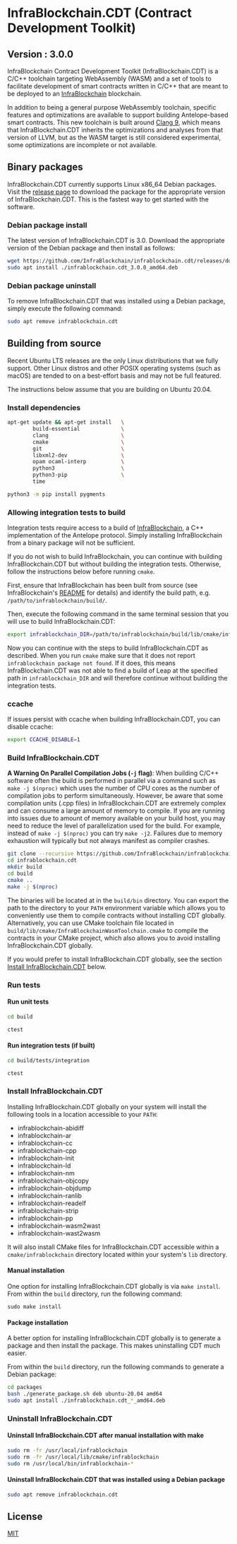 # InfraBlockchain.CDT (Contract Development Toolkit)
## Version : 3.0.0

InfraBlockchain Contract Development Toolkit (InfraBlockchain.CDT) is a C/C++ toolchain targeting WebAssembly (WASM) and a set of tools to facilitate development of smart contracts written in C/C++ that are meant to be deployed to an [InfraBlockchain](https://github.com/infrablockchain/infrablockchain) blockchain.

In addition to being a general purpose WebAssembly toolchain, specific features and optimizations are available to support building Antelope-based smart contracts. This new toolchain is built around [Clang 9](https://github.com/AntelopeIO/cdt-llvm), which means that InfraBlockchain.CDT inherits the optimizations and analyses from that version of LLVM, but as the WASM target is still considered experimental, some optimizations are incomplete or not available.

## Binary packages

InfraBlockchain.CDT currently supports Linux x86_64 Debian packages. Visit the [release page](https://github.com/InfraBlockchain/infrablockchain.cdt/releases) to download the package for the appropriate version of InfraBlockchain.CDT. This is the fastest way to get started with the software.
### Debian package install

The latest version of InfraBlockchain.CDT is 3.0. Download the appropriate version of the Debian package and then install as follows:

```sh
wget https://github.com/InfraBlockchain/infrablockchain.cdt/releases/download/v3.0.0/cdt_3.0.0_amd64.deb
sudo apt install ./infrablockchain.cdt_3.0.0_amd64.deb
```
### Debian package uninstall

To remove InfraBlockchain.CDT that was installed using a Debian package, simply execute the following command:

```sh
sudo apt remove infrablockchain.cdt
```

## Building from source

Recent Ubuntu LTS releases are the only Linux distributions that we fully support. Other Linux distros and other POSIX operating systems (such as macOS) are tended to on a best-effort basis and may not be full featured. 

The instructions below assume that you are building on Ubuntu 20.04. 

### Install dependencies

```sh
apt-get update && apt-get install   \
        build-essential             \
        clang                       \
        cmake                       \
        git                         \
        libxml2-dev                 \
        opam ocaml-interp           \
        python3                     \
        python3-pip                 \
        time
```

```sh
python3 -m pip install pygments
```

### Allowing integration tests to build

Integration tests require access to a build of [InfraBlockchain](https://github.com/infrablockchain/infrablockchain), a C++ implementation of the Antelope protocol. Simply installing InfraBlockchain from a binary package will not be sufficient.

If you do not wish to build InfraBlockchain, you can continue with building InfraBlockchain.CDT but without building the integration tests. Otherwise, follow the instructions below before running `cmake`.

First, ensure that InfraBlockchain has been built from source (see InfraBlockchain's [README](https://github.com/infrablockchain/infrablockchain#building-from-source) for details) and identify the build path, e.g. `/path/to/infrablockchain/build/`.

Then, execute the following command in the same terminal session that you will use to build InfraBlockchain.CDT:

```sh
export infrablockchain_DIR=/path/to/infrablockchain/build/lib/cmake/infrablockchain
```

Now you can continue with the steps to build InfraBlockchain.CDT as described. When you run `cmake` make sure that it does not report `infrablockchain package not found`. If it does, this means InfraBlockchain.CDT was not able to find a build of Leap at the specified path in `infrablockchain_DIR` and will therefore continue without building the integration tests.

### ccache

If issues persist with ccache when building InfraBlockchain.CDT, you can disable ccache:

```sh
export CCACHE_DISABLE=1
```

### Build InfraBlockchain.CDT

**A Warning On Parallel Compilation Jobs (`-j` flag)**: When building C/C++ software often the build is performed in parallel via a command such as `make -j $(nproc)` which uses the number of CPU cores as the number of compilation jobs to perform simultaneously. However, be aware that some compilation units (.cpp files) in InfraBlockchain.CDT are extremely complex and can consume a large amount of memory to compile. If you are running into issues due to amount of memory available on your build host, you may need to reduce the level of parallelization used for the build. For example, instead of `make -j $(nproc)` you can try `make -j2`. Failures due to memory exhaustion will typically but not always manifest as compiler crashes.

```sh
git clone --recursive https://github.com/InfraBlockchain/infrablockchain.cdt
cd infrablockchain.cdt
mkdir build
cd build
cmake ..
make -j $(nproc)
```

The binaries will be located at in the `build/bin` directory. You can export the path to the directory to your `PATH` environment variable which allows you to conveniently use them to compile contracts without installing CDT globally. Alternatively, you can use CMake toolchain file located in `build/lib/cmake/InfraBlockchainWasmToolchain.cmake` to compile the contracts in your CMake project, which also allows you to avoid installing InfraBlockchain.CDT globally.

If you would prefer to install InfraBlockchain.CDT globally, see the section [Install InfraBlockchain.CDT](#install-infrablockchain-cdt) below.

### Run tests

#### Run unit tests

```sh
cd build

ctest
```

#### Run integration tests (if built)

```sh
cd build/tests/integration

ctest
```

### Install InfraBlockchain.CDT

Installing InfraBlockchain.CDT globally on your system will install the following tools in a location accessible to your `PATH`:

* infrablockchain-abidiff
* infrablockchain-ar
* infrablockchain-cc
* infrablockchain-cpp
* infrablockchain-init
* infrablockchain-ld
* infrablockchain-nm
* infrablockchain-objcopy
* infrablockchain-objdump
* infrablockchain-ranlib
* infrablockchain-readelf
* infrablockchain-strip
* infrablockchain-pp
* infrablockchain-wasm2wast
* infrablockchain-wast2wasm 

It will also install CMake files for InfraBlockchain.CDT accessible within a `cmake/infrablockchain` directory located within your system's `lib` directory.
#### Manual installation

One option for installing InfraBlockchain.CDT globally is via `make install`. From within the `build` directory, run the following command:

```
sudo make install
```

#### Package installation

A better option for installing InfraBlockchain.CDT globally is to generate a package and then install the package. This makes uninstalling CDT much easier.

From within the `build` directory, run the following commands to generate a Debian package:

```sh
cd packages
bash ./generate_package.sh deb ubuntu-20.04 amd64
sudo apt install ./infrablockchain.cdt_*_amd64.deb
```

### Uninstall InfraBlockchain.CDT

#### Uninstall InfraBlockchain.CDT after manual installation with make

```sh
sudo rm -fr /usr/local/infrablockchain
sudo rm -fr /usr/local/lib/cmake/infrablockchain
sudo rm /usr/local/bin/infrablockchain-*
```

#### Uninstall InfraBlockchain.CDT that was installed using a Debian package

```sh
sudo apt remove infrablockchain.cdt
```

## License

[MIT](./LICENSE)